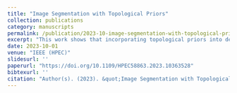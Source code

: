 ```yaml
---
title: "Image Segmentation with Topological Priors"
collection: publications
category: manuscripts
permalink: /publication/2023-10-image-segmentation-with-topological-priors
excerpt: "This work shows that incorporating topological priors into deep neural network training—specifically within a U-Net architecture—significantly enhances segmentation accuracy, particularly for fine-scale structures."
date: 2023-10-01
venue: "IEEE (HPEC)"
slidesurl: ''
paperurl: "https://doi.org/10.1109/HPEC58863.2023.10363528"
bibtexurl: ''
citation: "Author(s). (2023). &quot;Image Segmentation with Topological Priors.&quot; <i>IEEE (HPEC)</i>."
---
```

